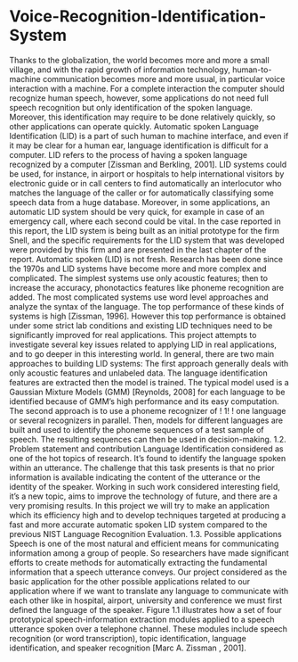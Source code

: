 # Voice-Recognition-Identification-System
Thanks to the globalization, the world becomes more and more a small village, and with the rapid growth of information technology, human-to-machine communication becomes more and more usual, in particular voice interaction with a machine. For a complete interaction the computer should recognize human speech, however, some applications do not need full speech recognition but only identification of the spoken language. Moreover, this identification may require to be done relatively quickly, so other applications can operate quickly.
Automatic spoken Language Identification (LID) is a part of such human to machine interface, and even if it may be clear for a human ear, language identification is difficult for a computer. LID refers to the process of having a spoken language recognized by a computer [Zissman and Berkling, 2001]. LID systems could be used, for instance, in airport or hospitals to help international visitors by electronic guide or in call centers to find automatically an interlocutor who matches the language of the caller or for automatically classifying some speech data from a huge database. Moreover, in some applications, an automatic LID system should be very quick, for example in case of an emergency call, where each second could be vital. In the case reported in this report, the LID system is being built as an initial prototype for the firm Snell, and the specific requirements for the LID system that was developed were provided by this firm and are presented in the last chapter of the report.
Automatic spoken (LID) is not fresh. Research has been done since the 1970s and LID systems have become more and more complex and complicated. The simplest systems use only acoustic features; then to increase the accuracy, phonotactics features like phoneme recognition are added. The most complicated systems use word level approaches and analyze the syntax of the language. The top performance of these kinds of systems is high [Zissman, 1996]. However this top performance is obtained under some strict lab conditions and existing LID techniques need to be significantly improved for real applications. This project attempts to investigate several key issues related to applying LID in real applications, and to go deeper in this interesting world.
In general, there are two main approaches to building LID systems: The first approach generally deals with only acoustic features and unlabeled data. The language identification features are extracted then the model is trained. The typical model used is a Gaussian Mixture Models (GMM) [Reynolds, 2008] for each language to be identified because of GMM’s high performance and its easy computation. The second approach is to use a phoneme recognizer of
! 1! !
one language or several recognizers in parallel. Then, models for different languages are built and used to identify the phoneme sequences of a test sample of speech. The resulting sequences can then be used in decision-making.
1.2. Problem statement and contribution
Language Identification considered as one of the hot topics of research. It’s found to identify the language spoken within an utterance. The challenge that this task presents is that no prior information is available indicating the content of the utterance or the identity of the speaker.
Working in such work considered interesting field, it’s a new topic, aims to improve the technology of future, and there are a very promising results.
In this project we will try to make an application which its efficiency high and to develop techniques targeted at producing a fast and more accurate automatic spoken LID system compared to the previous NIST Language Recognition Evaluation.
1.3. Possible applications
Speech is one of the most natural and efficient means for communicating information among a group of people. So researchers have made significant efforts to create methods for automatically extracting the fundamental information that a speech utterance conveys.
Our project considered as the basic application for the other possible applications related to our application where if we want to translate any language to communicate with each other like in hospital, airport, university and conference we must first defined the language of the speaker.
Figure 1.1 illustrates how a set of four prototypical speech-information extraction modules applied to a speech utterance spoken over a telephone channel. These modules include speech recognition (or word transcription), topic identification, language identification, and speaker recognition [Marc A. Zissman , 2001].
